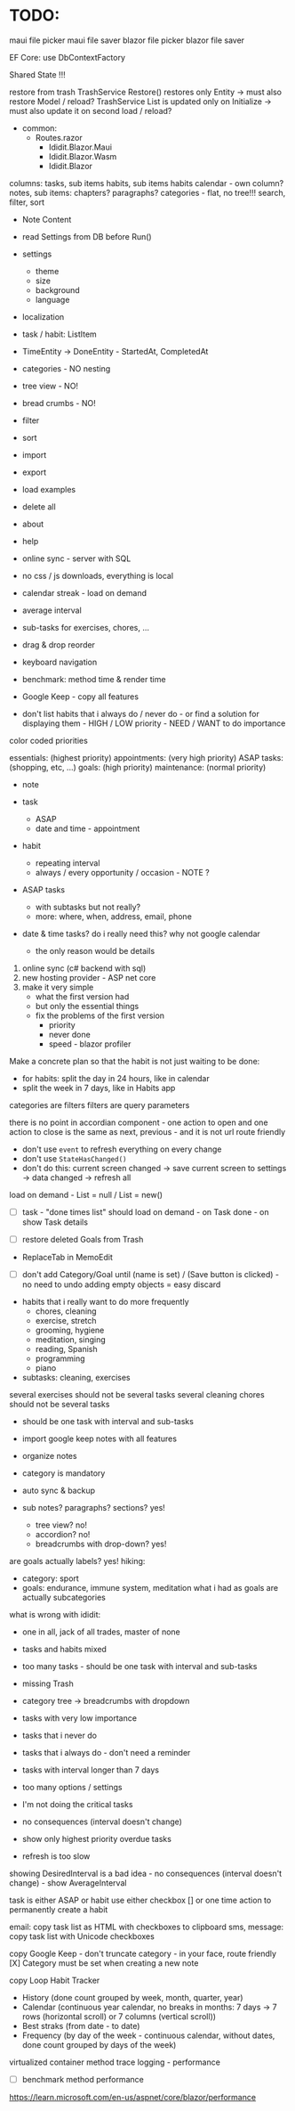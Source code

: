 # TODO:

maui file picker
maui file saver
blazor file picker
blazor file saver

EF Core: use DbContextFactory

Shared State !!!

restore from trash
	TrashService Restore() restores only Entity -> must also restore Model / reload?
	TrashService List is updated only on Initialize -> must also update it on second load / reload?

- common:
	- Routes.razor </Router>
		- Ididit.Blazor.Maui
		- Ididit.Blazor.Wasm
		- Ididit.Blazor

columns:
	tasks, sub items
	habits, sub items
		habits calendar - own column?
	notes, sub items: chapters? paragraphs?
	categories - flat, no tree!!!
	search, filter, sort

- Note Content

- read Settings from DB before Run()

- settings
	- theme
	- size
	- background
	- language
- localization

- task / habit: ListItem

- TimeEntity -> DoneEntity - StartedAt, CompletedAt

- categories - NO nesting
- tree view - NO!
- bread crumbs - NO!

- filter
- sort

- import
- export
- load examples
- delete all

- about
- help

- online sync - server with SQL
- no css / js downloads, everything is local
- calendar streak - load on demand
- average interval
- sub-tasks for exercises, chores, ...
- drag & drop reorder
- keyboard navigation
- benchmark: method time & render time
- Google Keep - copy all features
- don't list habits that i always do / never do - or find a solution for displaying them - HIGH / LOW priority - NEED / WANT to do importance

color coded priorities

essentials: (highest priority)
appointments: (very high priority)
ASAP tasks: (shopping, etc, ...)
goals: (high priority)
maintenance: (normal priority)

- note
- task
    - ASAP
    - date and time - appointment
- habit
    - repeating interval
    - always / every opportunity / occasion - NOTE ?

- ASAP tasks
	- with subtasks but not really?
	- more: where, when, address, email, phone
- date & time tasks? do i really need this? why not google calendar
	- the only reason would be details

1. online sync (c# backend with sql)
2. new hosting provider - ASP net core
3. make it very simple
	- what the first version had
	- but only the essential things
	- fix the problems of the first version
		- priority
		- never done
		- speed - blazor profiler

Make a concrete plan so that the habit is not just waiting to be done:
- for habits: split the day in 24 hours, like in calendar
- split the week in 7 days, like in Habits app

categories are filters
filters are query parameters

there is no point in accordian component - one action to open and one action to close is the same as next, previous - and it is not url route friendly 

- don't use `event` to refresh everything on every change
- don't use `StateHasChanged()`
- don't do this: current screen changed -> save current screen to settings -> data changed -> refresh all

load on demand - List = null / List = new()
- [ ] task - "done times list" should load on demand - on Task done - on show Task details

- [ ] restore deleted Goals from Trash

- ReplaceTab in MemoEdit

- [ ] don't add Category/Goal until (name is set) / (Save button is clicked) - no need to undo adding empty objects = easy discard

- habits that i really want to do more frequently
	- chores, cleaning 
	- exercise, stretch 
	- grooming, hygiene 
	- meditation, singing 
	- reading, Spanish 
	- programming 
	- piano
- subtasks: cleaning, exercises

several exercises should not be several tasks
several cleaning chores should not be several tasks
- should be one task with interval and sub-tasks

- import google keep notes with all features
- organize notes
- category is mandatory
- auto sync & backup
- sub notes? paragraphs? sections? yes!
	- tree view? no!
	- accordion? no!
	- breadcrumbs with drop-down? yes!

are goals actually labels? yes!
hiking:
- category: sport
- goals: endurance, immune system, meditation
what i had as goals are actually subcategories 

what is wrong with ididit:

- one in all, jack of all trades, master of none
- tasks and habits mixed
- too many tasks - should be one task with interval and sub-tasks
- missing Trash

- category tree -> breadcrumbs with dropdown

- tasks with very low importance
- tasks that i never do
- tasks that i always do - don't need a reminder
- tasks with interval longer than 7 days

- too many options / settings

- I'm not doing the critical tasks
- no consequences (interval doesn't change)
- show only highest priority overdue tasks 
- refresh is too slow

showing DesiredInterval is a bad idea - no consequences (interval doesn't change) - show AverageInterval

task is either ASAP or habit
use either checkbox [] or one time action to permanently create a habit

email: copy task list as HTML with checkboxes to clipboard
sms, message: copy task list with Unicode checkboxes 

copy Google Keep - don't truncate
category - in your face, route friendly 
[X] Category must be set when creating a new note

copy Loop Habit Tracker
- History (done count grouped by week, month, quarter, year)
- Calendar (continuous year calendar, no breaks in months: 7 days -> 7 rows (horizontal scroll) or 7 columns (vertical scroll))
- Best straks (from date - to date)
- Frequency (by day of the week - continuous calendar, without dates, done count grouped by days of the week)

virtualized container
method trace logging - performance 

- [ ] benchmark method performance

https://learn.microsoft.com/en-us/aspnet/core/blazor/performance